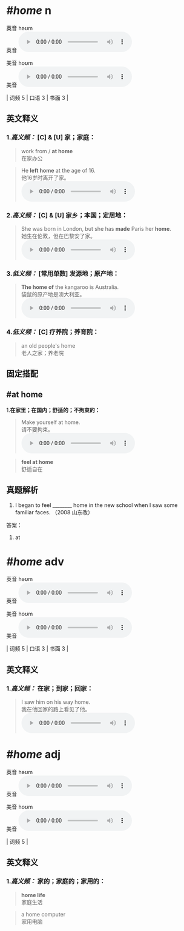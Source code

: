 # ***\#home*** n
英音 həʊm  
英音
<audio src="./media/home-B.aac" controls="controls"></audio>

美音 hoʊm  
美音
<audio src="./media/home.aac" controls="controls"></audio>



| 词频 5 | 口语 3 | 书面 3 |  

英文释义
---
### 1.*高义频：* **[C] & [U] 家；家庭：**  

 > work from / **at home**  
 > 在家办公    

 > He **left home** at the age of 16.  
 > 他16岁时离开了家。    
<audio src="./media/home-1.aac" controls="controls"></audio>

### 2.*高义频：* **[C] & [U] 家乡；本国；定居地：**  

 > She was born in London, but she has **made** Paris her **home**.  
 > 她生在伦敦，但在巴黎安了家。    
<audio src="./media/home-2.aac" controls="controls"></audio>

### 3.*低义频：* **[常用单数] 发源地；原产地：**  

 > **The home of** the kangaroo is Australia.  
 > 袋鼠的原产地是澳大利亚。    
<audio src="./media/home-3.aac" controls="controls"></audio>

### 4.*低义频：* **[C] 疗养院；养育院：**  

 > an old people's home  
 > 老人之家；养老院    


固定搭配
---
## \#at home
1.**在家里；在国内；舒适的；不拘束的：**  

 > Make yourself at home.  
 > 请不要拘束。    
<audio src="./media/home-4.aac" controls="controls"></audio>

 > **feel at home**  
 > 舒适自在    


真题解析
---
1. I began to feel ________ home in the new school when I saw some familiar faces.  （2008 山东改）  

答案：
1. at  

# ***\#home*** adv
英音 həʊm  
英音
<audio src="./media/home-B.aac" controls="controls"></audio>

美音 hoʊm  
美音
<audio src="./media/home.aac" controls="controls"></audio>



| 词频 5 | 口语 3 | 书面 3 |  

英文释义
---
### 1.*高义频：* **在家；到家；回家：**  

 > I saw him on his way home.  
 > 我在他回家的路上看见了他。    
<audio src="./media/home-5.aac" controls="controls"></audio>


# ***\#home*** adj
英音 həʊm  
英音
<audio src="./media/home-B.aac" controls="controls"></audio>

美音 hoʊm  
美音
<audio src="./media/home.aac" controls="controls"></audio>



| 词频 5 |  

英文释义
---
### 1.*高义频：* **家的；家庭的；家用的：**  

 > **home life**  
 > 家庭生活    

 > a home computer  
 > 家用电脑    


